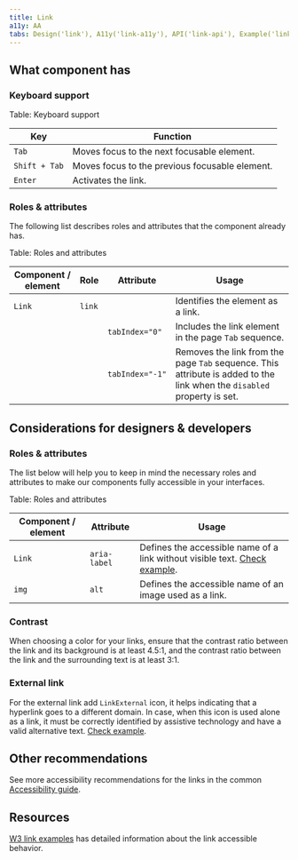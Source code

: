 ```yaml
---
title: Link
a11y: AA
tabs: Design('link'), A11y('link-a11y'), API('link-api'), Example('link-code'), Changelog('link-changelog')
---
```


## What component has

### Keyboard support

Table: Keyboard support

| Key           | Function                                       |
| ------------- | ---------------------------------------------- |
| `Tab`         | Moves focus to the next focusable element.     |
| `Shift + Tab` | Moves focus to the previous focusable element. |
| `Enter`       | Activates the link.                            |

### Roles & attributes

The following list describes roles and attributes that the component already has.

Table: Roles and attributes

| Component / element | Role   | Attribute     | Usage                              |
| ------------------- | ------ | ------------- | ---------------------------------- |
| `Link` | `link` |                | Identifies the element as a link.              |
|        |        | `tabIndex="0"` | Includes the link element in the page `Tab` sequence. |
|        |        | `tabIndex="-1"` | Removes the link from the page `Tab` sequence. This attribute is added to the link when the `disabled` property is set. |

## Considerations for designers & developers

### Roles & attributes

The list below will help you to keep in mind the necessary roles and attributes to make our components fully accessible in your interfaces.

Table: Roles and attributes

| Component / element | Attribute     | Usage                              |
| ------------------- | ------------- | ---------------------------------- |
| `Link` | `aria-label`   | Defines the accessible name of a link without visible text. [Check example](/components/link/link-code#link-without-visible-text).|
| `img` | `alt`   | Defines the accessible name of an image used as a link. |

### Contrast

When choosing a color for your links, ensure that the contrast ratio between the link and its background is at least 4.5:1, and the contrast ratio between the link and the surrounding text is at least 3:1.

### External link

For the external link add `LinkExternal` icon, it helps indicating that a hyperlink goes to a different domain. In case, when this icon is used alone as a link, it must be correctly identified by assistive technology and have a valid alternative text. [Check example](/components/link/link-code#link-without-visible-text).

## Other recommendations

See more accessibility recommendations for the links in the common [Accessibility guide](/core-principles/a11y/a11y-keyboard#ae2a0e).

## Resources

[W3 link examples](https://www.w3.org/TR/wai-aria-practices-1.1/examples/link/link.html) has detailed information about the link accessible behavior.
